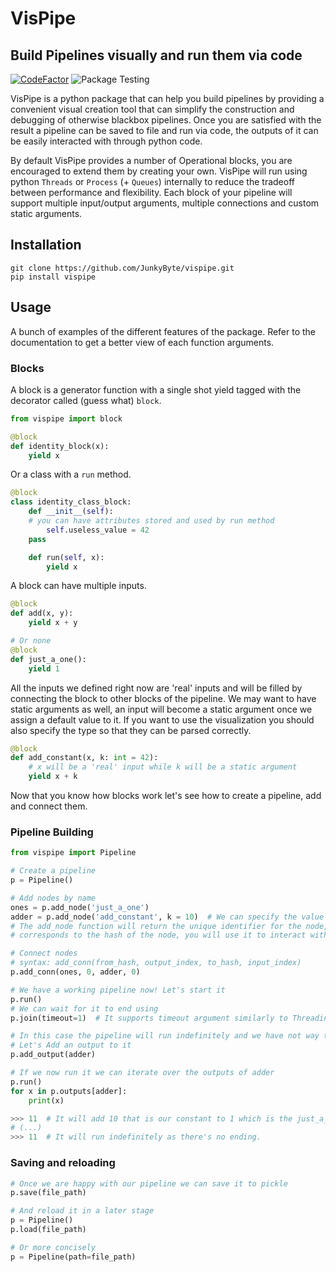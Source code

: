 # VisPipe
## Build Pipelines visually and run them via code
[![CodeFactor](https://www.codefactor.io/repository/github/junkybyte/vispipe/badge/master?s=b4f0ed72fedffa8ed8cbc9bc9887a0db528a24b2)](https://www.codefactor.io/repository/github/junkybyte/vispipe/overview/master)
![Package Testing](https://github.com/JunkyByte/vispipe/workflows/Package%20Testing/badge.svg?branch=master)

VisPipe is a python package that can help you build pipelines by providing a convenient visual creation tool that can simplify the construction and debugging of otherwise blackbox pipelines.
Once you are satisfied with the result a pipeline can be saved to file and run via code, the outputs of it can be easily interacted with through python code.

By default VisPipe provides a number of Operational blocks, you are encouraged to extend them by creating your own.
VisPipe will run using python `Threads` or `Process` (+ `Queues`) internally to reduce the tradeoff between performance and flexibility.
Each block of your pipeline will support multiple input/output arguments, multiple connections and custom static arguments.

## Installation
```
git clone https://github.com/JunkyByte/vispipe.git
pip install vispipe
```

## Usage
A bunch of examples of the different features of the package.
Refer to the documentation to get a better view of each function arguments.

### Blocks
A block is a generator function with a single shot yield tagged with the decorator called (guess what) `block`.
```python
from vispipe import block

@block
def identity_block(x):
    yield x
```

Or a class with a `run` method.
```python
@block
class identity_class_block:
    def __init__(self):
	# you can have attributes stored and used by run method
    	self.useless_value = 42
	pass

    def run(self, x):
        yield x
```

A block can have multiple inputs.

```python
@block
def add(x, y):
    yield x + y

# Or none
@block
def just_a_one():
    yield 1
```

All the inputs we defined right now are 'real' inputs and will be filled
by connecting the block to other blocks of the pipeline.
We may want to have static arguments as well, an input will become a static argument once we assign a default value to it. If you want to use the visualization you should also specify the type so that they can be parsed correctly.

```python
@block
def add_constant(x, k: int = 42):
    # x will be a 'real' input while k will be a static argument
    yield x + k
```

Now that you know how blocks work let's see how to create a pipeline, add and connect them.

### Pipeline Building

```python
from vispipe import Pipeline

# Create a pipeline
p = Pipeline()

# Add nodes by name
ones = p.add_node('just_a_one')
adder = p.add_node('add_constant', k = 10)  # We can specify the value of static arguments during add_node
# The add_node function will return the unique identifier for the node, it is an integer and
# corresponds to the hash of the node, you will use it to interact with the node.

# Connect nodes
# syntax: add_conn(from_hash, output_index, to_hash, input_index)
p.add_conn(ones, 0, adder, 0)

# We have a working pipeline now! Let's start it
p.run()
# We can wait for it to end using
p.join(timeout=1)  # It supports timeout argument similarly to Threading std library

# In this case the pipeline will run indefinitely and we have not way to interact with it.
# Let's Add an output to it
p.add_output(adder)

# If we now run it we can iterate over the outputs of adder
p.run()
for x in p.outputs[adder]:
    print(x)

>>> 11  # It will add 10 that is our constant to 1 which is the just_a_one output.
# (...)
>>> 11  # It will run indefinitely as there's no ending.
```

### Saving and reloading

```python
# Once we are happy with our pipeline we can save it to pickle
p.save(file_path)

# And reload it in a later stage
p = Pipeline()
p.load(file_path)

# Or more concisely
p = Pipeline(path=file_path)
```
